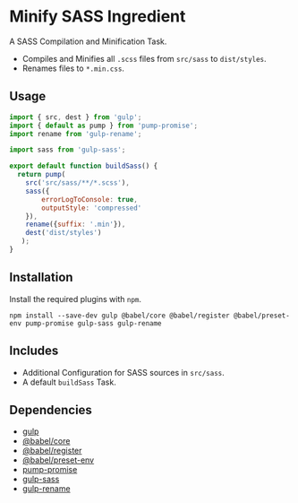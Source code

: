 Minify SASS Ingredient
================================================================================

A SASS Compilation and Minification Task.

- Compiles and Minifies all `.scss` files from `src/sass` to `dist/styles`.
- Renames files to `*.min.css`.

Usage
--------------------------------------------------------------------------------

```javascript
import { src, dest } from 'gulp';
import { default as pump } from 'pump-promise';
import rename from 'gulp-rename';

import sass from 'gulp-sass';

export default function buildSass() {
  return pump(
    src('src/sass/**/*.scss'),
    sass({
    	errorLogToConsole: true,
    	outputStyle: 'compressed'
   	}),
    rename({suffix: '.min'}),
    dest('dist/styles')
   );
}
```

Installation
--------------------------------------------------------------------------------

Install the required plugins with `npm`.

`npm install --save-dev gulp @babel/core @babel/register @babel/preset-env pump-promise gulp-sass gulp-rename`

Includes
--------------------------------------------------------------------------------

- Additional Configuration for SASS sources in `src/sass`.
- A default `buildSass` Task.

Dependencies
--------------------------------------------------------------------------------

- [gulp](https://www.npmjs.com/package/gulp/)
- [@babel/core](https://www.npmjs.com/package/@babel/core/)
- [@babel/register](https://www.npmjs.com/package/@babel/register/)
- [@babel/preset-env](https://www.npmjs.com/package/@babel/preset-env/)
- [pump-promise](https://www.npmjs.com/package/pump-promise)
- [gulp-sass](https://www.npmjs.com/package/gulp-sass)
- [gulp-rename](https://www.npmjs.com/package/gulp-rename)
